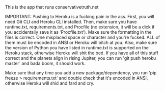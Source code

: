 This is the app that runs conservativetruth.net

IMPORTANT:
Pushing to Heroku is a fucking pain in the ass. First, you will need Git CLI and Heroku CLI installed. Then, make sure you have runtime.txt, requirements.txt, and Procfile (no extension, it will be a dick if you accidentally save it as 'Procfile.txt'). Make sure the formatting in the files is correct. One misplaced space or character and you're fucked. ALL of them must be encoded in ANSI or Heroku will bitch at you. Also, make sure the version of Python you have listed in runtime.txt is supported on the Heroku stack, otherwise Heroku will shit the bed. If you have all of this stuff correct and the planets align in rising Jupiter, you can run 'git push heroku master' and bada boom, it should work.

Make sure that any time you add a new package/dependency, you run 'pip freeze > requirements.txt' and double check that it's encoded in ANSI, otherwise Heroku will shid and fard and cry.